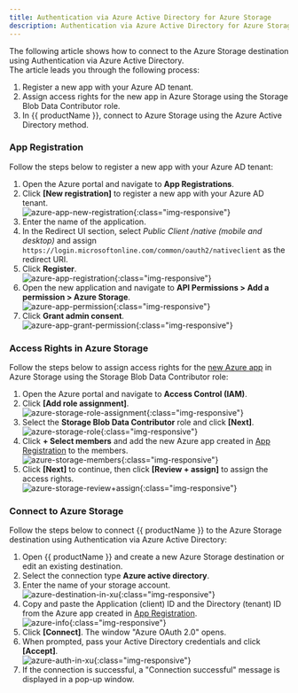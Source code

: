 ```yaml
---
title: Authentication via Azure Active Directory for Azure Storage
description: Authentication via Azure Active Directory for Azure Storage
---
```


The following article shows how to connect to the Azure Storage destination using Authentication via Azure Active Directory.<br>
The article leads you through the following process:

1. Register a new app with your Azure AD tenant.
2. Assign access rights for the new app in Azure Storage using the Storage Blob Data Contributor role.
3. In {{ productName }}, connect to Azure Storage using the Azure Active Directory method.

### App Registration

Follow the steps below to register a new app with your Azure AD tenant:

1. Open the Azure portal and navigate to **App Registrations**.
2. Click **[New registration]** to register a new app with your Azure AD tenant. <br>
![azure-app-new-registration](../assets/images/xu/articles/azure-storage/azure-app-new-registration.png){:class="img-responsive"}
3. Enter the name of the application.
4. In the Redirect UI section, select *Public Client /native (mobile and desktop)* and assign `https://login.microsoftonline.com/common/oauth2/nativeclient` as the redirect URI.
5. Click **Register**.<br>
![azure-app-registration](../assets/images/xu/articles/azure-storage/azure-app-registration.png){:class="img-responsive"}
6. Open the new application and navigate to **API Permissions > Add a permission > Azure Storage**.<br>
![azure-app-permission](../assets/images/xu/articles/azure-storage/azure-app-permission.png){:class="img-responsive"}
7. Click **Grant admin consent**.<br>
![azure-app-grant-permission](../assets/images/xu/articles/azure-storage/azure-app-grant-permission.png){:class="img-responsive"}

### Access Rights in Azure Storage

Follow the steps below to assign access rights for the [new Azure app](#app-registration) in Azure Storage using the Storage Blob Data Contributor role:

1. Open the Azure portal and navigate to **Access Control (IAM)**. 
2. Click **[Add role assignment]**.<br>
![azure-storage-role-assignment](../assets/images/xu/articles/azure-storage/azure-storage-role-assignment.png){:class="img-responsive"}
3. Select the **Storage Blob Data Contributor** role and click **[Next]**. <br>
![azure-storage-role](../assets/images/xu/articles/azure-storage/azure-storage-role.png){:class="img-responsive"}
4. Click **+ Select members** and add the new Azure app created in [App Registration](#app-registration) to the members.<br>
![azure-storage-members](../assets/images/xu/articles/azure-storage/azure-storage-members.png){:class="img-responsive"}
5. Click **[Next]** to continue, then click **[Review + assign]** to assign the access rights.<br>
![azure-storage-review+assign](../assets/images/xu/articles/azure-storage/azure-storage-review+assign.png){:class="img-responsive"}

### Connect to Azure Storage

Follow the steps below to connect {{ productName }} to the Azure Storage destination using Authentication via Azure Active Directory:

1. Open {{ productName }} and create a new Azure Storage destination or edit an existing destination.
2. Select the connection type **Azure active directory**. 
3. Enter the name of your storage account.<br>
![azure-destination-in-xu](../assets/images/xu/articles/azure-storage/azure-destination-in-xu.png){:class="img-responsive"}
4. Copy and paste the Application (client) ID and the Directory (tenant) ID from the Azure app created in [App Registration](#app-registration).<br>
![azure-info](../assets/images/xu/articles/azure-storage/azure-info.png){:class="img-responsive"}
5. Click **[Connect]**. The window "Azure OAuth 2.0" opens.
6. When prompted, pass your Active Directory credentials and click **[Accept]**. <br>
![azure-auth-in-xu](../assets/images/xu/articles/azure-storage/azure-auth-in-xu.png){:class="img-responsive"}
7. If the connection is successful, a "Connection successful" message is displayed in a pop-up window.

